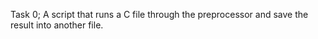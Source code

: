 Task 0; A script that runs a C file through the preprocessor and save the result into another file.
